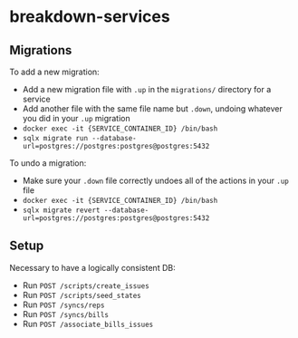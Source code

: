 # breakdown-services

## Migrations

To add a new migration:

- Add a new migration file with `.up` in the `migrations/` directory for a service
- Add another file with the same file name but `.down`, undoing whatever you did in your `.up` migration
- `docker exec -it {SERVICE_CONTAINER_ID} /bin/bash`
- `sqlx migrate run --database-url=postgres://postgres:postgres@postgres:5432`

To undo a migration:

- Make sure your `.down` file correctly undoes all of the actions in your `.up` file
- `docker exec -it {SERVICE_CONTAINER_ID} /bin/bash`
- `sqlx migrate revert --database-url=postgres://postgres:postgres@postgres:5432`

## Setup

Necessary to have a logically consistent DB:

- Run `POST /scripts/create_issues`
- Run `POST /scripts/seed_states`
- Run `POST /syncs/reps`
- Run `POST /syncs/bills`
- Run `POST /associate_bills_issues`
